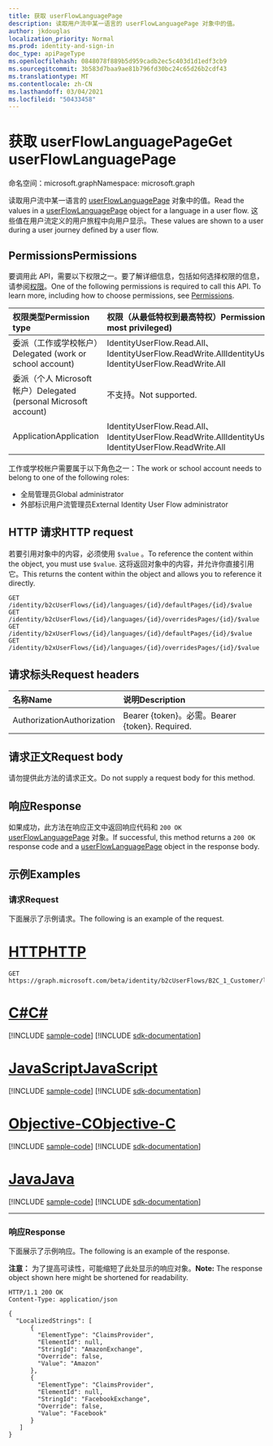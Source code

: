 ```yaml
---
title: 获取 userFlowLanguagePage
description: 读取用户流中某一语言的 userFlowLanguagePage 对象中的值。
author: jkdouglas
localization_priority: Normal
ms.prod: identity-and-sign-in
doc_type: apiPageType
ms.openlocfilehash: 0848078f889b5d959cadb2ec5c403d1d1edf3cb9
ms.sourcegitcommit: 3b583d7baa9ae81b796fd30bc24c65d26b2cdf43
ms.translationtype: MT
ms.contentlocale: zh-CN
ms.lasthandoff: 03/04/2021
ms.locfileid: "50433458"
---
```

# <a name="get-userflowlanguagepage"></a><span data-ttu-id="effaf-103">获取 userFlowLanguagePage</span><span class="sxs-lookup"><span data-stu-id="effaf-103">Get userFlowLanguagePage</span></span>

<span data-ttu-id="effaf-104">命名空间：microsoft.graph</span><span class="sxs-lookup"><span data-stu-id="effaf-104">Namespace: microsoft.graph</span></span>

<span data-ttu-id="effaf-105">读取用户流中某一语言的 [userFlowLanguagePage](../resources/userflowlanguagepage.md) 对象中的值。</span><span class="sxs-lookup"><span data-stu-id="effaf-105">Read the values in a [userFlowLanguagePage](../resources/userflowlanguagepage.md) object for a language in a user flow.</span></span> <span data-ttu-id="effaf-106">这些值在用户流定义的用户旅程中向用户显示。</span><span class="sxs-lookup"><span data-stu-id="effaf-106">These values are shown to a user during a user journey defined by a user flow.</span></span>

## <a name="permissions"></a><span data-ttu-id="effaf-107">Permissions</span><span class="sxs-lookup"><span data-stu-id="effaf-107">Permissions</span></span>

<span data-ttu-id="effaf-p102">要调用此 API，需要以下权限之一。要了解详细信息，包括如何选择权限的信息，请参阅[权限](/graph/permissions-reference)。</span><span class="sxs-lookup"><span data-stu-id="effaf-p102">One of the following permissions is required to call this API. To learn more, including how to choose permissions, see [Permissions](/graph/permissions-reference).</span></span>

|<span data-ttu-id="effaf-110">权限类型</span><span class="sxs-lookup"><span data-stu-id="effaf-110">Permission type</span></span>      | <span data-ttu-id="effaf-111">权限（从最低特权到最高特权）</span><span class="sxs-lookup"><span data-stu-id="effaf-111">Permissions (from least to most privileged)</span></span>              |
|:--------------------|:---------------------------------------------------------|
|<span data-ttu-id="effaf-112">委派（工作或学校帐户）</span><span class="sxs-lookup"><span data-stu-id="effaf-112">Delegated (work or school account)</span></span>|<span data-ttu-id="effaf-113">IdentityUserFlow.Read.All、IdentityUserFlow.ReadWrite.All</span><span class="sxs-lookup"><span data-stu-id="effaf-113">IdentityUserFlow.Read.All, IdentityUserFlow.ReadWrite.All</span></span>|
|<span data-ttu-id="effaf-114">委派（个人 Microsoft 帐户）</span><span class="sxs-lookup"><span data-stu-id="effaf-114">Delegated (personal Microsoft account)</span></span>| <span data-ttu-id="effaf-115">不支持。</span><span class="sxs-lookup"><span data-stu-id="effaf-115">Not supported.</span></span>|
|<span data-ttu-id="effaf-116">Application</span><span class="sxs-lookup"><span data-stu-id="effaf-116">Application</span></span>|<span data-ttu-id="effaf-117">IdentityUserFlow.Read.All、IdentityUserFlow.ReadWrite.All</span><span class="sxs-lookup"><span data-stu-id="effaf-117">IdentityUserFlow.Read.All, IdentityUserFlow.ReadWrite.All</span></span>|

<span data-ttu-id="effaf-118">工作或学校帐户需要属于以下角色之一：</span><span class="sxs-lookup"><span data-stu-id="effaf-118">The work or school account needs to belong to one of the following roles:</span></span>

* <span data-ttu-id="effaf-119">全局管理员</span><span class="sxs-lookup"><span data-stu-id="effaf-119">Global administrator</span></span>
* <span data-ttu-id="effaf-120">外部标识用户流管理员</span><span class="sxs-lookup"><span data-stu-id="effaf-120">External Identity User Flow administrator</span></span>

## <a name="http-request"></a><span data-ttu-id="effaf-121">HTTP 请求</span><span class="sxs-lookup"><span data-stu-id="effaf-121">HTTP request</span></span>

<span data-ttu-id="effaf-122">若要引用对象中的内容，必须使用 `$value` 。</span><span class="sxs-lookup"><span data-stu-id="effaf-122">To reference the content within the object, you must use `$value`.</span></span> <span data-ttu-id="effaf-123">这将返回对象中的内容，并允许你直接引用它。</span><span class="sxs-lookup"><span data-stu-id="effaf-123">This returns the content within the object and allows you to reference it directly.</span></span>

<!-- {
  "blockType": "ignored"
}
-->

``` http
GET /identity/b2cUserFlows/{id}/languages/{id}/defaultPages/{id}/$value
GET /identity/b2cUserFlows/{id}/languages/{id}/overridesPages/{id}/$value
GET /identity/b2xUserFlows/{id}/languages/{id}/defaultPages/{id}/$value
GET /identity/b2xUserFlows/{id}/languages/{id}/overridesPages/{id}/$value
```

## <a name="request-headers"></a><span data-ttu-id="effaf-124">请求标头</span><span class="sxs-lookup"><span data-stu-id="effaf-124">Request headers</span></span>

|<span data-ttu-id="effaf-125">名称</span><span class="sxs-lookup"><span data-stu-id="effaf-125">Name</span></span>|<span data-ttu-id="effaf-126">说明</span><span class="sxs-lookup"><span data-stu-id="effaf-126">Description</span></span>|
|:---|:---|
|<span data-ttu-id="effaf-127">Authorization</span><span class="sxs-lookup"><span data-stu-id="effaf-127">Authorization</span></span>|<span data-ttu-id="effaf-p104">Bearer {token}。必需。</span><span class="sxs-lookup"><span data-stu-id="effaf-p104">Bearer {token}. Required.</span></span>|

## <a name="request-body"></a><span data-ttu-id="effaf-130">请求正文</span><span class="sxs-lookup"><span data-stu-id="effaf-130">Request body</span></span>

<span data-ttu-id="effaf-131">请勿提供此方法的请求正文。</span><span class="sxs-lookup"><span data-stu-id="effaf-131">Do not supply a request body for this method.</span></span>

## <a name="response"></a><span data-ttu-id="effaf-132">响应</span><span class="sxs-lookup"><span data-stu-id="effaf-132">Response</span></span>

<span data-ttu-id="effaf-133">如果成功，此方法在响应正文中返回响应代码和 `200 OK` [userFlowLanguagePage](../resources/userflowlanguagepage.md) 对象。</span><span class="sxs-lookup"><span data-stu-id="effaf-133">If successful, this method returns a `200 OK` response code and a [userFlowLanguagePage](../resources/userflowlanguagepage.md) object in the response body.</span></span>

## <a name="examples"></a><span data-ttu-id="effaf-134">示例</span><span class="sxs-lookup"><span data-stu-id="effaf-134">Examples</span></span>

### <a name="request"></a><span data-ttu-id="effaf-135">请求</span><span class="sxs-lookup"><span data-stu-id="effaf-135">Request</span></span>

<span data-ttu-id="effaf-136">下面展示了示例请求。</span><span class="sxs-lookup"><span data-stu-id="effaf-136">The following is an example of the request.</span></span>


# <a name="http"></a>[<span data-ttu-id="effaf-137">HTTP</span><span class="sxs-lookup"><span data-stu-id="effaf-137">HTTP</span></span>](#tab/http)
<!-- {
  "blockType": "request",
  "name": "get_userflowlanguagepage"
}
-->

``` http
GET https://graph.microsoft.com/beta/identity/b2cUserFlows/B2C_1_Customer/languages/en/defaultPages/idpselections/$value
```
# <a name="c"></a>[<span data-ttu-id="effaf-138">C#</span><span class="sxs-lookup"><span data-stu-id="effaf-138">C#</span></span>](#tab/csharp)
[!INCLUDE [sample-code](../includes/snippets/csharp/get-userflowlanguagepage-csharp-snippets.md)]
[!INCLUDE [sdk-documentation](../includes/snippets/snippets-sdk-documentation-link.md)]

# <a name="javascript"></a>[<span data-ttu-id="effaf-139">JavaScript</span><span class="sxs-lookup"><span data-stu-id="effaf-139">JavaScript</span></span>](#tab/javascript)
[!INCLUDE [sample-code](../includes/snippets/javascript/get-userflowlanguagepage-javascript-snippets.md)]
[!INCLUDE [sdk-documentation](../includes/snippets/snippets-sdk-documentation-link.md)]

# <a name="objective-c"></a>[<span data-ttu-id="effaf-140">Objective-C</span><span class="sxs-lookup"><span data-stu-id="effaf-140">Objective-C</span></span>](#tab/objc)
[!INCLUDE [sample-code](../includes/snippets/objc/get-userflowlanguagepage-objc-snippets.md)]
[!INCLUDE [sdk-documentation](../includes/snippets/snippets-sdk-documentation-link.md)]

# <a name="java"></a>[<span data-ttu-id="effaf-141">Java</span><span class="sxs-lookup"><span data-stu-id="effaf-141">Java</span></span>](#tab/java)
[!INCLUDE [sample-code](../includes/snippets/java/get-userflowlanguagepage-java-snippets.md)]
[!INCLUDE [sdk-documentation](../includes/snippets/snippets-sdk-documentation-link.md)]

---


### <a name="response"></a><span data-ttu-id="effaf-142">响应</span><span class="sxs-lookup"><span data-stu-id="effaf-142">Response</span></span>

<span data-ttu-id="effaf-143">下面展示了示例响应。</span><span class="sxs-lookup"><span data-stu-id="effaf-143">The following is an example of the response.</span></span>

<span data-ttu-id="effaf-144">**注意：** 为了提高可读性，可能缩短了此处显示的响应对象。</span><span class="sxs-lookup"><span data-stu-id="effaf-144">**Note:** The response object shown here might be shortened for readability.</span></span>
<!-- {
  "blockType": "response",
  "truncated": true,
  "@odata.type": "microsoft.graph.userFlowLanguagePage"
}
-->

``` http
HTTP/1.1 200 OK
Content-Type: application/json

{
  "LocalizedStrings": [
      {
        "ElementType": "ClaimsProvider",
        "ElementId": null,
        "StringId": "AmazonExchange",
        "Override": false,
        "Value": "Amazon"
      },
      {
        "ElementType": "ClaimsProvider",
        "ElementId": null,
        "StringId": "FacebookExchange",
        "Override": false,
        "Value": "Facebook"
      }
   ]
}
```
